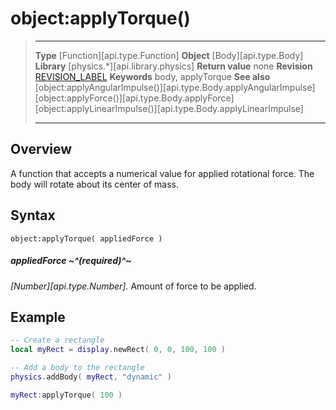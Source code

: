 # object:applyTorque()

> --------------------- ------------------------------------------------------------------------------------------
> __Type__              [Function][api.type.Function]
> __Object__            [Body][api.type.Body]
> __Library__           [physics.*][api.library.physics]
> __Return value__      none
> __Revision__          [REVISION_LABEL](REVISION_URL)
> __Keywords__          body, applyTorque
> __See also__          [object:applyAngularImpulse()][api.type.Body.applyAngularImpulse]
>								[object:applyForce()][api.type.Body.applyForce]
>								[object:applyLinearImpulse()][api.type.Body.applyLinearImpulse]
> --------------------- ------------------------------------------------------------------------------------------


## Overview

A function that accepts a numerical value for applied rotational force. The body will rotate about its center of mass.


## Syntax

	object:applyTorque( appliedForce )

##### appliedForce ~^(required)^~
_[Number][api.type.Number]._ Amount of force to be applied.


## Example

``````lua
-- Create a rectangle
local myRect = display.newRect( 0, 0, 100, 100 )

-- Add a body to the rectangle
physics.addBody( myRect, "dynamic" )

myRect:applyTorque( 100 )
``````
